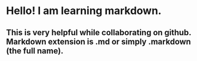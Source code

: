 # Hello! I am learning markdown. 
## This is very helpful while collaborating on github. Markdown extension is .md or simply .markdown (the full name).
